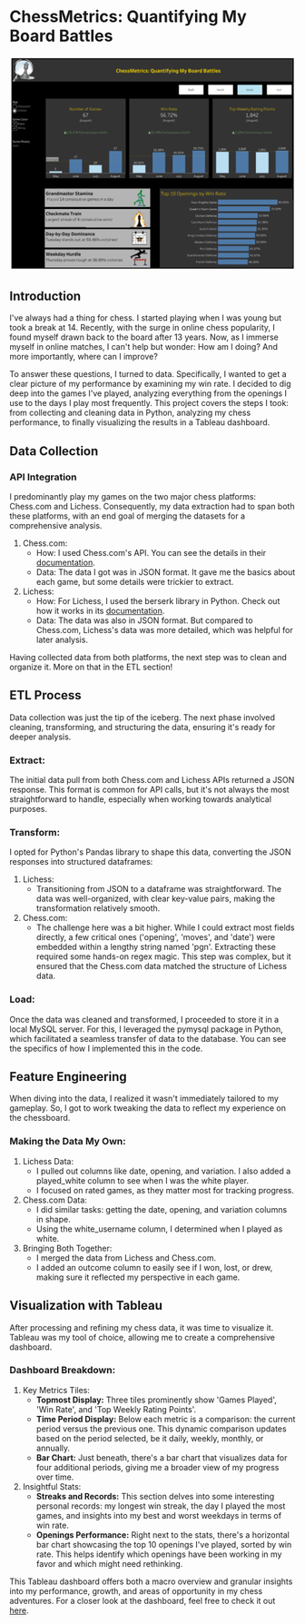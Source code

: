 # ChessMetrics: Quantifying My Board Battles

![alt text](https://github.com/Schlon24/ChessMetrics-Quantifying-My-Board-Battles/blob/b96a4b33a449278217449ee1d4d87a486b6d8dd3/ChessMetrics_%20Quantifying%20My%20Board%20Battles.png)

## Introduction

I've always had a thing for chess. I started playing when I was young but took a break at 14. Recently, with the surge in online chess popularity, I found myself drawn back to the board after 13 years. Now, as I immerse myself in online matches, I can't help but wonder: How am I doing? And more importantly, where can I improve?

To answer these questions, I turned to data. Specifically, I wanted to get a clear picture of my performance by examining my win rate. I decided to dig deep into the games I've played, analyzing everything from the openings I use to the days I play most frequently. This project covers the steps I took: from collecting and cleaning data in Python, analyzing my chess performance, to finally visualizing the results in a Tableau dashboard.

## Data Collection

### API Integration
I predominantly play my games on the two major chess platforms: Chess.com and Lichess. Consequently, my data extraction had to span both these platforms, with an end goal of merging the datasets for a comprehensive analysis.

1. Chess.com:
   - How: I used Chess.com's API. You can see the details in their [documentation](https://www.npmjs.com/package/chess-web-api#getplayercurrentdailychessusername-options-callback).
   - Data: The data I got was in JSON format. It gave me the basics about each game, but some details were trickier to extract.
2. Lichess:
   - How: For Lichess, I used the berserk library in Python. Check out how it works in its [documentation](https://berserk.readthedocs.io/en/master/usage.html#pgn-vs-jsonto).
   - Data: The data was also in JSON format. But compared to Chess.com, Lichess's data was more detailed, which was helpful for later analysis.

Having collected data from both platforms, the next step was to clean and organize it. More on that in the ETL section!

## ETL Process
Data collection was just the tip of the iceberg. The next phase involved cleaning, transforming, and structuring the data, ensuring it's ready for deeper analysis.

### Extract:
The initial data pull from both Chess.com and Lichess APIs returned a JSON response. This format is common for API calls, but it's not always the most straightforward to handle, especially when working towards analytical purposes.

### Transform:
I opted for Python's Pandas library to shape this data, converting the JSON responses into structured dataframes:

1. Lichess:
   - Transitioning from JSON to a dataframe was straightforward. The data was well-organized, with clear key-value pairs, making the transformation relatively smooth.
2. Chess.com:
   - The challenge here was a bit higher. While I could extract most fields directly, a few critical ones ('opening', 'moves', and 'date') were embedded within a lengthy string named 'pgn'. Extracting these required some hands-on regex magic. This step was complex, but it ensured that the Chess.com data matched the structure of Lichess data.

### Load:
Once the data was cleaned and transformed, I proceeded to store it in a local MySQL server. For this, I leveraged the pymysql package in Python, which facilitated a seamless transfer of data to the database. You can see the specifics of how I implemented this in the code.

## Feature Engineering
When diving into the data, I realized it wasn't immediately tailored to my gameplay. So, I got to work tweaking the data to reflect my experience on the chessboard.

### Making the Data My Own:
1. Lichess Data:
   - I pulled out columns like date, opening, and variation. I also added a played_white column to see when I was the white player.
   - I focused on rated games, as they matter most for tracking progress.
2. Chess.com Data:
   - I did similar tasks: getting the date, opening, and variation columns in shape.
   - Using the white_username column, I determined when I played as white.
3. Bringing Both Together:
   - I merged the data from Lichess and Chess.com.
   - I added an outcome column to easily see if I won, lost, or drew, making sure it reflected my perspective in each game.

## Visualization with Tableau
After processing and refining my chess data, it was time to visualize it. Tableau was my tool of choice, allowing me to create a comprehensive dashboard.

### Dashboard Breakdown:
1. Key Metrics Tiles:
   - **Topmost Display:** Three tiles prominently show 'Games Played', 'Win Rate', and 'Top Weekly Rating Points'.
   - **Time Period Display:** Below each metric is a comparison: the current period versus the previous one. This dynamic comparison updates based on the period selected, be it daily, weekly, monthly, or annually.
   - **Bar Chart:** Just beneath, there's a bar chart that visualizes data for four additional periods, giving me a broader view of my progress over time.
2. Insightful Stats:
   - **Streaks and Records:** This section delves into some interesting personal records: my longest win streak, the day I played the most games, and insights into my best and worst weekdays in terms of win rate.
   - **Openings Performance:** Right next to the stats, there's a horizontal bar chart showcasing the top 10 openings I've played, sorted by win rate. This helps identify which openings have been working in my favor and which might need rethinking.

This Tableau dashboard offers both a macro overview and granular insights into my performance, growth, and areas of opportunity in my chess adventures. For a closer look at the dashboard, feel free to check it out [here](https://public.tableau.com/views/ChessMetricsQuantifyingMyBoardBattles/ChessMetricsQuantifyingMyBoardBattles?:language=en-US&publish=yes&:display_count=n&:origin=viz_share_link).
